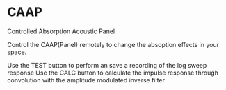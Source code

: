 # CAAP
Controlled Absorption Acoustic Panel

Control the CAAP(Panel) remotely to change the absoption effects in your space. 

Use the TEST button to perform an save a recording of the log sweep response
Use the CALC button to calculate the impulse response through convolution with the amplitude modulated inverse filter
